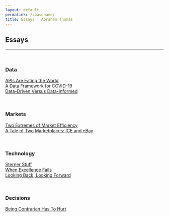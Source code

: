 ```yaml
---
layout: default
permalink: /:basename/
title: Essays · Abraham Thomas
---
```


## Essays

----

<br/>

<!--
### Latest

2020-05 &emsp;&emsp;&emsp; [Sterner Stuff](sterner-stuff)  
2020-04 &emsp;&emsp;&emsp; [A Data Framework for COVID-19](a-data-framework-for-covid-19)  
2020-02 &emsp;&emsp;&emsp; [A Tale of Two Marketplaces: ICE and eBay](why-might-ice-bid-for-ebay)  
2020-01 &emsp;&emsp;&emsp; [APIs Are Eating the World](APIs-are-eating-the-world)   

<br/>

----

<br/>

-->


### Data

[APIs Are Eating the World](APIs-are-eating-the-world)  
[A Data Framework for COVID-19](a-data-framework-for-covid-19)  
[Data-Driven Versus Data-Informed](data-driven-data-informed)  

<br/>

### Markets

[Two Extremes of Market Efficiency](two-extremes-of-market-efficiency)  
[A Tale of Two Marketplaces: ICE and eBay](why-might-ice-bid-for-ebay)  

<br/>

### Technology

[Sterner Stuff](sterner-stuff)  
[When Excellence Fails](when-excellence-fails)  
[Looking Back, Looking Forward](looking-back-looking-forward)  

<br/>

### Decisions

[Being Contrarian Has To Hurt](a-fine-line-between-stupid-and-clever)  

<br/>


<br/>

